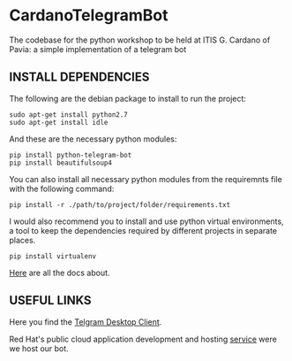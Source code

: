 # CardanoTelegramBot

The codebase for the python workshop to be held at ITIS G. Cardano of Pavia: a simple implementation of a telegram bot

## INSTALL DEPENDENCIES

The following are the debian package to install to run the project:
```
sudo apt-get install python2.7
sudo apt-get install idle
```

And these are the necessary python modules:
```
pip install python-telegram-bot
pip install beautifulsoup4
```

You can also install all necessary python modules from the requiremnts file with the following command:
```
pip install -r ./path/to/project/folder/requirements.txt
```

I would also recommend you to install and use python virtual environments, a tool to keep the dependencies required by different projects in separate places.
```
pip install virtualenv
```

[Here](http://docs.python-guide.org/en/latest/dev/virtualenvs/) are all the docs about.

## USEFUL LINKS

Here you find the [Telgram Desktop Client](https://desktop.telegram.org/).

Red Hat's public cloud application development and hosting [service](https://www.openshift.com/) were we host our bot.
